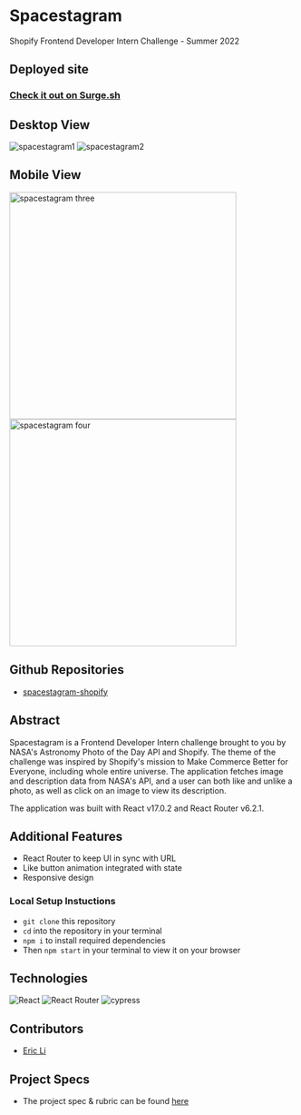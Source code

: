 # Spacestagram
Shopify Frontend Developer Intern Challenge - Summer 2022
## Deployed site
### [Check it out on Surge.sh](https://spacestagram-shopify.surge.sh/)

## Desktop View
![spacestagram1](https://user-images.githubusercontent.com/75854628/149461843-743d46fc-151a-41a9-87c8-15ce21f9835d.png)
![spacestagram2](https://user-images.githubusercontent.com/75854628/149461956-6e44c7ff-6ff9-41b5-b4a2-bfe99dadef12.png)

## Mobile View
<p float="left">
  <img alt="spacestagram three" src="https://user-images.githubusercontent.com/75854628/149462179-58d22bb5-3ba6-460d-b5e5-8a26fe9857bf.png" width="400" />
  <img alt="spacestagram four" src="https://user-images.githubusercontent.com/75854628/149462231-06ffa7f0-6a26-4fdf-bcc5-bb5bbab03764.png" width="400" />
</p>

## Github Repositories
- [spacestagram-shopify](https://github.com/dorifuto-dev/spacestagram-shopify)

## Abstract
  Spacestagram is a Frontend Developer Intern challenge brought to you by NASA's Astronomy Photo of the Day API and Shopify. The theme of the challenge was inspired by Shopify's mission to Make Commerce Better for Everyone, including whole entire universe. The application fetches image and description data from NASA's API, and a user can both like and unlike a photo, as well as click on an image to view its description.
 
  The application was built with React v17.0.2 and React Router v6.2.1. 
  
## Additional Features
- React Router to keep UI in sync with URL
- Like button animation integrated with state
- Responsive design

### Local Setup Instuctions
- `git clone` this repository
- `cd` into the repository in your terminal
- `npm i` to install required dependencies
- Then `npm start` in your terminal to view it on your browser

## Technologies
![React](https://img.shields.io/badge/react-%2320232a.svg?style=for-the-badge&logo=react&logoColor=%2361DAFB)
![React Router](https://img.shields.io/badge/React_Router-CA4245?style=for-the-badge&logo=react-router&logoColor=white)
![cypress](https://img.shields.io/badge/-cypress-%23E5E5E5?style=for-the-badge&logo=cypress&logoColor=058a5e)

## Contributors
- [Eric Li](https://github.com/dorifuto-dev) 

## Project Specs
  - The project spec & rubric can be found [here](https://docs.google.com/document/d/13zXpyrC2yGxoLXKktxw2VJG2Jw8SdUfliLM-bYQLjqE/edit)


